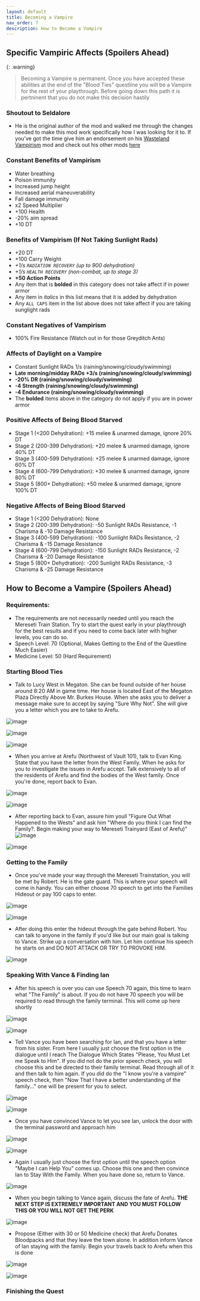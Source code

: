 ```yaml
---
layout: default
title: Becoming a Vampire
nav_order: 7
description: How to Become a Vampire
---
```


## Specific Vampiric Affects (Spoilers Ahead)

{: .warning}
> Becoming a Vampire is permanent. Once you have accepted these abilities at the end of the "Blood Ties" questline you will be a Vampire for the rest of your playthrough. Before going down this path it is pertninent that you do not make this decision hastily

### **Shoutout to Seldalore**
- He is the original author of the mod and walked me through the changes needed to make this mod work specifically how I was looking for it to. If you've got the time give him an endorsement on his [Wasteland Vampirism](https://www.nexusmods.com/newvegas/mods/79669?tab=files&BH=2) mod and check out his other mods [here](https://www.nexusmods.com/newvegas/users/459172)


### **Constant Benefits of Vampirism**
- Water breathing
- Poison immunity
- Increased jump height
- Increased aerial maneuverability
- Fall damage immunity
- x2 Speed Multiplier
- +100 Health
- -20% aim spread
- +10 DT

### **Benefits of Vampirism (If Not Taking Sunlight Rads)**
- +20 DT
- +100 Carry Weight
- _+1/s `RADIATION RECOVERY` (up to 900 dehydration)_
- _+1/s `HEALTH RECOVERY` (non-combat, up to stage 3)_
- **+50 Action Points**
- Any item that is **bolded** in this category does not take affect if in power armor
- Any item in *italics* in this list means that it is added by dehydration
- Any `ALL CAPS` item in the list above does not take affect if you are taking sunglight rads

### **Constant Negatives of Vampirism**
- 100% Fire Resistance (Watch out in for those Greyditch Ants)

### **Affects of Daylight on a Vampire**
- Constant Sunlight RADs 1/s  (raining/snowing/cloudy/swimming)
- **Late morning/midday RADs +3/s  (raining/snowing/cloudy/swimming)**
- **-20% DR  (raining/snowing/cloudy/swimming)**
- **-4 Strength  (raining/snowing/cloudy/swimming)**
- **-4 Endurance (raining/snowing/cloudy/swimming)**
- The **bolded** items above in the category do not apply if you are in power armor

### **Positive Affects of Being Blood Starved**
- Stage 1 (<200 Dehydration): +15 melee & unarmed damage, ignore 20% DT
- Stage 2 (200-399 Dehydration): +20 melee & unarmed damage, ignore 40% DT
- Stage 3 (400-599 Dehydration): +25 melee & unarmed damage, ignore 60% DT
- Stage 4 (600-799 Dehydration): +30 melee & unarmed damage, ignore 80% DT
- Stage 5 (800+ Dehydration): +50 melee & unarmed damage, ignore 100% DT

### **Negative Affects of Being Blood Starved**
- Stage 1 (<200 Dehydration): None
- Stage 2 (200-399 Dehydration): -50 Sunlight RADs Resistance, -1 Charisma & -10 Damage Resistance
- Stage 3 (400-599 Dehydration): -100 Sunlight RADs Resistance, -2 Charisma & -15 Damage Resistance
- Stage 4 (600-799 Dehydration): -150 Sunlight RADs Resistance, -2 Charisma & -20 Damage Resistance
- Stage 5 (800+ Dehydration): -200 Sunlight RADs Resistance, -3 Charisma & -25 Damage Resistance

## **How to Become a Vampire (Spoilers Ahead)**

### **Requirements:**
- The requirements are not necessarily needed until you reach the Mereseti Train Station. Try to start the quest early in your playthrough for the best results and if you need to come back later with higher levels, you can do so.
- Speech Level: 70 (Optional, Makes Getting to the End of the Questline Much Easier)
- Medicine Level: 50 (Hard Requirement)

### **Starting Blood Ties**

- Talk to Lucy West in Megaton. She can be found outside of her house around 8:20 AM in game time. Her house is located East of the Megaton Plaza Directly Above Mr. Burkes House. When she asks you to deliver a message make sure to accept by saying "Sure Why Not". She will give you a letter which you are to take to Arefu.

![image](https://user-images.githubusercontent.com/112358568/222064423-7c6dfa50-4ee4-452a-96e0-08a72aef5589.png)

![image](https://user-images.githubusercontent.com/112358568/222064647-a68b0019-b192-454b-8fcd-3b6470a4ca73.png)

![image](https://user-images.githubusercontent.com/112358568/222064584-5910d90c-3590-4232-bc94-7eed656dbd2d.png)

- When you arrive at Arefu (Northwest of Vault 101), talk to Evan King. State that you have the letter from the West Family. When he asks for you to investigate the issues in Arefu accept. Talk extensively to all of the residents of Arefu and find the bodies of the West family. Once you're done, report back to Evan.

![image](https://user-images.githubusercontent.com/112358568/222064892-c2f8722c-8d72-405d-942d-aaf4e7b3738b.png)

![image](https://user-images.githubusercontent.com/112358568/222064987-9449b243-eaec-4c79-b6d4-bf86dfc5190e.png)

- After reporting back to Evan, assure him youll "Figure Out What Happened to the Wests" and ask him "Where do you think I can find the Family?. Begin making your way to Mereseti Trainyard (East of Arefu)"
![image](https://user-images.githubusercontent.com/112358568/222065783-ad8e3a30-8756-411c-979e-19ba5d0e368e.png)

![image](https://user-images.githubusercontent.com/112358568/222066127-610952df-fc01-4b94-aef5-de72313c1112.png)

### **Getting to the Family**

- Once you've made your way through the Mereseti Trainstation, you will be met by Robert. He is the gate guard. This is where your speech will come in handy. You can either choose 70 speech to get into the Families Hideout or pay 100 caps to enter.

![image](https://user-images.githubusercontent.com/112358568/222066368-23176d14-79b1-4e9e-a7f6-fa956196ba89.png)

![image](https://user-images.githubusercontent.com/112358568/222066528-0f3d64e6-b845-42e9-b7e3-6bf34658b44d.png)

- After doing this enter the hideout through the gate behind Robert. You can talk to anyone in the family if you'd like but our main goal is talking to Vance. Strike up a conversation with him. Let him continue his speech he starts on and DO NOT ATTACK OR TRY TO PROVOKE HIM.

![image](https://user-images.githubusercontent.com/112358568/222066830-e4e12962-1e94-485e-8651-ba0db9e29403.png)

### **Speaking With Vance & Finding Ian**

- After his speech is over you can use Speech 70 again, this time to learn what "The Family" is about. If you do not have 70 speech you will be required to read through the family terminal. This will come up here shortly

![image](https://user-images.githubusercontent.com/112358568/222067098-3444852a-0cd4-45fd-91fc-755f1dfca153.png)

![image](https://user-images.githubusercontent.com/112358568/222067139-a41e5827-8f40-4e78-b3e0-7a42d6e0cecb.png)

- Tell Vance you have been searching for Ian, and that you have a letter from his sister. From here I usually just choose the first option in the dialogue until I reach The Dialogue Which States "Please, You Must Let me Speak to Him". If you did not do the prior speech check, you will choose this and be directed to their family terminal. Read through all of it and then talk to him again. If you did do the "I know you're a vampire" speech check, then "Now That I have a better understanding of the family..." one will be present for you to select.

![image](https://user-images.githubusercontent.com/112358568/222067463-58ff0716-70ed-4175-8db3-5503af6d5070.png)

![image](https://user-images.githubusercontent.com/112358568/222067709-1645ed96-3ef9-4ff1-a941-ef5099bae13e.png)

- Once you have convinced Vance to let you see Ian, unlock the door with the terminal password and approach him

![image](https://user-images.githubusercontent.com/112358568/222067879-53a8a34c-7f63-41da-9ec3-fcb100d6f8ac.png)

![image](https://user-images.githubusercontent.com/112358568/222067910-e74ad4d3-e2ff-4c07-b625-87ec8ff85ab1.png)

- Again I usually just choose the first option until the speech option "Maybe I can Help You" comes up. Choose this one and then convince Ian to Stay With the Family. When you have done so, return to Vance.

![image](https://user-images.githubusercontent.com/112358568/222068169-754de592-8519-406e-9ea7-b2e8bee1de0a.png)

- When you begin talking to Vance again, discuss the fate of Arefu. **THE NEXT STEP IS EXTREMELY IMPORTANT AND YOU MUST FOLLOW THIS OR YOU WILL NOT GET THE PERK**

![image](https://user-images.githubusercontent.com/112358568/222068493-bbbcb361-5a47-4da5-9249-d556d7f8201a.png)

- Propose (Either with 30 or 50 Medicine check) that Arefu Donates Bloodpacks and that they leave the town alone. In addition inform Vance of Ian staying with the family. Begin your travels back to Arefu when this is done

![image](https://user-images.githubusercontent.com/112358568/222068633-5114c0f8-7d82-4eb8-a640-ee9f1b278c8d.png)

![image](https://user-images.githubusercontent.com/112358568/222068711-18e183d1-da5c-45b1-99ae-0e51838c95e9.png)

### **Finishing the Quest**
